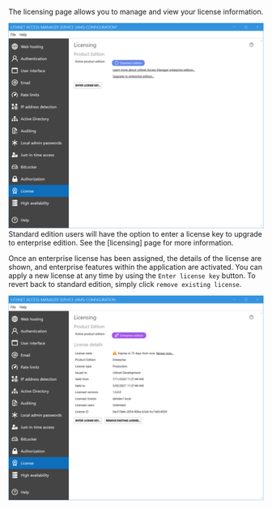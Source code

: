 The licensing page allows you to manage and view your license information.

![](images/ui-page-licensing-standard.png)
Standard edition users will have the option to enter a license key to upgrade to enterprise edition. See the [licensing] page for more information.

Once an enterprise license has been assigned, the details of the license are shown, and enterprise features within the application are activated. You can apply a new license at any time by using the `Enter license key` button. To revert back to standard edition, simply click `remove existing license`.

![](images/ui-page-licensing-enterprise.png)
